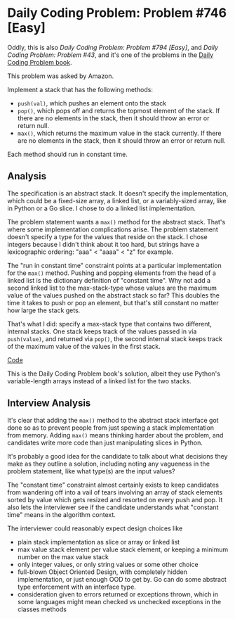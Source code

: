 # Daily Coding Problem: Problem #746 [Easy]

Oddly, this is also _Daily Coding Problem: Problem #794 [Easy]_,
and _Daily Coding Problem: Problem #43_,
and it's one of the problems in the [Daily Coding Problem book](https://www.amazon.com/Daily-Coding-Problem-exceptionally-interviews/dp/1793296634/ref=sr_1_3?dchild=1&keywords=daily+coding+problem&qid=1627321879&sr=8-3).

This problem was asked by Amazon.

Implement a stack that has the following methods:

* `push(val)`, which pushes an element onto the stack
* `pop()`, which pops off and returns the topmost element of the stack.
If there are no elements in the stack,
then it should throw an error or return null.
* `max()`, which returns the maximum value in the stack currently.
If there are no elements in the stack,
then it should throw an error or return null.

Each method should run in constant time.

## Analysis

The specification is an abstract stack.
It doesn't specify the implementation,
which could be a fixed-size array, a linked list,
or a variably-sized array, like in Python or a Go slice.
I chose to do a linked list implementation.

The problem statement wants a `max()` method for the abstract stack.
That's where some implementation complications arise.
The problem statement doesn't specify a type for the values
that reside on the stack.
I chose integers because I didn't think about it too hard,
but strings have a lexicographic ordering: "aaa" < "aaaa" < "z"
for example.

The "run in constant time" constraint points at a particular
implementation for the `max()` method.
Pushing and popping elements from the head of a linked list
is the dictionary definition of "constant time".
Why not add a second linked list to the max-stack-type
whose values are the maximum value of the values pushed on the
abstract stack so far?
This doubles the time it takes to push or pop an element,
but that's still constant no matter how large the stack gets.

That's what I did: specify a max-stack type that contains
two different, internal stacks.
One stack keeps track of the values passed in via `push(value)`,
and returned via `pop()`,
the second internal stack keeps track of the maximum value of
the values in the first stack.

[Code](max1.go)

This is the Daily Coding Problem book's solution,
albeit they use Python's variable-length arrays instead of a linked list
for the two stacks.

## Interview Analysis

It's clear that adding the `max()` method to the abstract stack
interface got done so as to prevent people from just spewing
a stack implementation from memory.
Adding `max()` means thinking harder about the problem,
and candidates write more code than just manipulating
slices in Python.

It's probably a good idea for the candidate to talk about what
decisions they make as they outline a solution,
including noting any vagueness in the problem statement,
like what type(s) are the input values?

The "constant time" constraint almost certainly exists to keep
candidates from wandering off into a vail of tears involving
an array of stack elements sorted by value which gets
resized and resorted on every push and pop.
It also lets the interviewer
see if the candidate understands what "constant time" means
in the algorithm context.

The interviewer could reasonably expect design choices like

* plain stack implementation as slice or array or linked list
* max value stack element per value stack element,
or keeping a minimum number on the max value stack
* only integer values, or only string values or some other choice
* full-blown Object Oriented Design, with completely hidden
implementation, or just enough OOD to get by.
Go can do some abstract type enforcement with an interface type.
* consideration given to errors returned or exceptions thrown,
which in some languages might mean checked vs unchecked exceptions
in the classes methods
